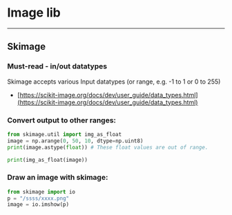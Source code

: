 # Image lib

---

## Skimage

### Must-read - in/out datatypes

Skimage accepts various Input datatypes (or range, e.g. -1 to 1 or 0 to 255)

- [https://scikit-image.org/docs/dev/user_guide/data_types.html](https://scikit-image.org/docs/dev/user_guide/data_types.html)

### Convert output to other ranges:

```python
from skimage.util import img_as_float
image = np.arange(0, 50, 10, dtype=np.uint8)
print(image.astype(float)) # These float values are out of range.

print(img_as_float(image))
```

### Draw an image with skimage:

```python
from skimage import io
p = "/ssss/xxxx.png"
image = io.imshow(p)
```